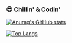### 😎 Chillin' & Codin'

[![Anurag's GitHub stats](https://github-readme-stats.vercel.app/api?username=tomekbielaszewski&show_icons=true&count_private=true&show_owner=true&rank_icon=github)](https://github.com/tomekbielaszewski/)

[![Top Langs](https://github-readme-stats.vercel.app/api/top-langs/?username=tomekbielaszewski&layout=compact)](https://github.com/tomekbielaszewski/)
